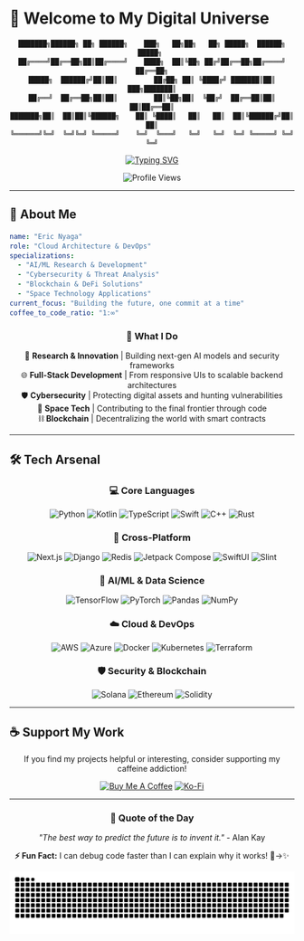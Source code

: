 # 👋 Welcome to My Digital Universe

<div align="center">

```
███████╗██████╗ ██╗ ██████╗    ███╗   ██╗██╗   ██╗ █████╗  ██████╗  █████╗ 
██╔════╝██╔══██╗██║██╔════╝    ████╗  ██║╚██╗ ██╔╝██╔══██╗██╔════╝ ██╔══██╗
█████╗  ██████╔╝██║██║         ██╔██╗ ██║ ╚████╔╝ ███████║██║  ███╗███████║
██╔══╝  ██╔══██╗██║██║         ██║╚██╗██║  ╚██╔╝  ██╔══██║██║   ██║██╔══██║
███████╗██║  ██║██║╚██████╗    ██║ ╚████║   ██║   ██║  ██║╚██████╔╝██║  ██║
╚══════╝╚═╝  ╚═╝╚═╝ ╚═════╝    ╚═╝  ╚═══╝   ╚═╝   ╚═╝  ╚═╝ ╚═════╝ ╚═╝  ╚═╝
```

[![Typing SVG](https://readme-typing-svg.herokuapp.com?font=JetBrains+Mono&size=24&duration=3000&pause=1000&color=00D9FF&center=true&vCenter=true&multiline=true&repeat=true&width=600&height=100&lines=Cloud+Architect+%7C+Space+Tech+Enthusiast;Full-Stack+Engineer+%7C+AI%2FML+Researcher;Cybersecurity+Specialist+%7C+Blockchain+Dev)](https://git.io/typing-svg)

<img src="https://komarev.com/ghpvc/?username=your-username&color=blueviolet&style=flat-square&label=Profile+Views" alt="Profile Views"/>

</div>

---

## 🚀 About Me

```yaml
name: "Eric Nyaga"
role: "Cloud Architecture & DevOps"
specializations: 
  - "AI/ML Research & Development"
  - "Cybersecurity & Threat Analysis" 
  - "Blockchain & DeFi Solutions"
  - "Space Technology Applications"
current_focus: "Building the future, one commit at a time"
coffee_to_code_ratio: "1:∞"
```

<div align="center">

### 🎯 What I Do

🔬 **Research & Innovation** | Building next-gen AI models and security frameworks  
🌐 **Full-Stack Development** | From responsive UIs to scalable backend architectures  
🛡️ **Cybersecurity** | Protecting digital assets and hunting vulnerabilities  
🚀 **Space Tech** | Contributing to the final frontier through code  
⛓️ **Blockchain** | Decentralizing the world with smart contracts  

</div>

---

## 🛠️ Tech Arsenal

<div align="center">

### 💻 Core Languages
![Python](https://img.shields.io/badge/Python-3776AB?style=for-the-badge&logo=python&logoColor=white)
![Kotlin](https://img.shields.io/badge/Kotlin-0095D5?style=for-the-badge&logo=kotlin&logoColor=white)
![TypeScript](https://img.shields.io/badge/TypeScript-007ACC?style=for-the-badge&logo=typescript&logoColor=white)
![Swift](https://img.shields.io/badge/Swift-FA7343?style=for-the-badge&logo=swift&logoColor=white)
![C++](https://img.shields.io/badge/C++-00599C?style=for-the-badge&logo=cplusplus&logoColor=white)
![Rust](https://img.shields.io/badge/Rust-000000?style=for-the-badge&logo=rust&logoColor=white)

### 🎨 Cross-Platform
![Next.js](https://img.shields.io/badge/Next.js-000000?style=for-the-badge&logo=next.js&logoColor=white)
![Django](https://img.shields.io/badge/Django-092E20?style=for-the-badge&logo=django&logoColor=white)
![Redis](https://img.shields.io/badge/Redis-DC382D?style=for-the-badge&logo=redis&logoColor=white)
![Jetpack Compose](https://img.shields.io/badge/Jetpack_Compose-4285F4?style=for-the-badge&logo=jetpack-compose&logoColor=white)
![SwiftUI](https://img.shields.io/badge/SwiftUI-FA7343?style=for-the-badge&logo=swift&logoColor=white)
![Slint](https://img.shields.io/badge/Slint-2E3436?style=for-the-badge&logo=rust&logoColor=white)

### 🤖 AI/ML & Data Science
![TensorFlow](https://img.shields.io/badge/TensorFlow-FF6F00?style=for-the-badge&logo=tensorflow&logoColor=white)
![PyTorch](https://img.shields.io/badge/PyTorch-EE4C2C?style=for-the-badge&logo=pytorch&logoColor=white)
![Pandas](https://img.shields.io/badge/Pandas-150458?style=for-the-badge&logo=pandas&logoColor=white)
![NumPy](https://img.shields.io/badge/NumPy-013243?style=for-the-badge&logo=numpy&logoColor=white)

### ☁️ Cloud & DevOps
![AWS](https://img.shields.io/badge/AWS-232F3E?style=for-the-badge&logo=amazon-aws&logoColor=white)
![Azure](https://img.shields.io/badge/Microsoft_Azure-0089D0?style=for-the-badge&logo=microsoft-azure&logoColor=white)
![Docker](https://img.shields.io/badge/Docker-2496ED?style=for-the-badge&logo=docker&logoColor=white)
![Kubernetes](https://img.shields.io/badge/Kubernetes-326CE5?style=for-the-badge&logo=kubernetes&logoColor=white)
![Terraform](https://img.shields.io/badge/Terraform-623CE4?style=for-the-badge&logo=terraform&logoColor=white)

### 🛡️ Security & Blockchain
![Solana](https://img.shields.io/badge/Solana-000000?style=for-the-badge&logo=solana&logoColor=white)
![Ethereum](https://img.shields.io/badge/Ethereum-3C3C3D?style=for-the-badge&logo=ethereum&logoColor=white)
![Solidity](https://img.shields.io/badge/Solidity-363636?style=for-the-badge&logo=solidity&logoColor=white)

</div>

---

## ☕ Support My Work

<div align="center">

If you find my projects helpful or interesting, consider supporting my caffeine addiction! 

[![Buy Me A Coffee](https://img.shields.io/badge/Buy%20Me%20A%20Coffee-FFDD00?style=for-the-badge&logo=buy-me-a-coffee&logoColor=black)](https://www.buymeacoffee.com/Erichy-dev)
[![Ko-Fi](https://img.shields.io/badge/Ko--fi-F16061?style=for-the-badge&logo=ko-fi&logoColor=white)](https://ko-fi.com/Erichy-dev)

</div>

---

<div align="center">

### 💭 Quote of the Day
*"The best way to predict the future is to invent it."* - Alan Kay

**⚡ Fun Fact:** I can debug code faster than I can explain why it works! 🐛→✨

<img src="https://raw.githubusercontent.com/platane/snk/output/github-contribution-grid-snake-dark.svg" alt="Snake animation" />

</div>
